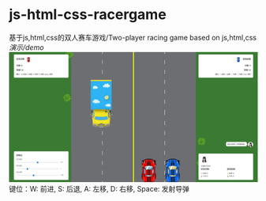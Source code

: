 # js-html-css-racergame
基于js,html,css的双人赛车游戏/Two-player racing game based on js,html,css<br>
<em>演示/demo</em>
![Raw GitHub Image](https://raw.githubusercontent.com/ikun9527z/js-html-css-racergame/master/DemoPictures.png)
键位：W: 前进, S: 后退, A: 左移, D: 右移, Space: 发射导弹
